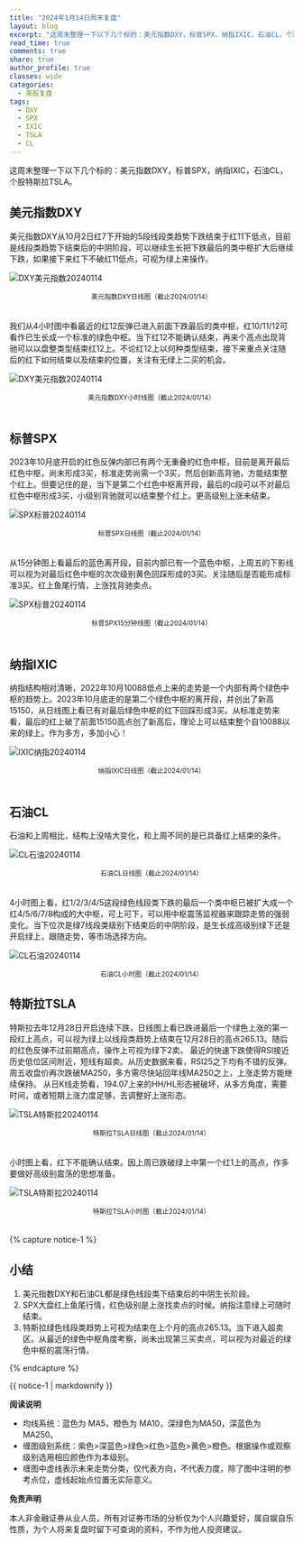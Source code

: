```yaml
---
title: "2024年1月14日周末复盘"
layout: blog
excerpt: "这周末整理一下以下几个标的：美元指数DXY，标普SPX，纳指IXIC，石油CL，个股特斯拉TSLA。"
read_time: true
comments: true
share: true
author_profile: true
classes: wide
categories:
  - 美股复盘
tags:
  - DXY
  - SPX
  - IXIC
  - TSLA
  - CL
---
```


这周末整理一下以下几个标的：美元指数DXY，标普SPX，纳指IXIC，石油CL，个股特斯拉TSLA。

## 美元指数DXY

美元指数DXY从10月2日红7下开始的5段线段类趋势下跌结束于红11下低点，目前是线段类趋势下结束后的中阴阶段，可以继续生长把下跌最后的类中枢扩大后继续下跌，如果接下来红下不破红11低点，可视为绿上来操作。

![DXY美元指数20240114](https://image.olim.cc/2024/2024-01-14-DXY-day.png)
<small><center>美元指数DXY日线图（截止2024/01/14）</center></small>　

我们从4小时图中看最近的红12反弹已进入前面下跌最后的类中枢，红10/11/12可看作已生长成一个标准的绿色中枢。当下红12不能确认结束，再来个高点出现背驰可以以盘整类型结束红12上。不论红12上以何种类型结束，接下来重点关注随后的红下如何结束以及结束的位置，关注有无绿上二买的机会。

![DXY美元指数20240114](https://image.olim.cc/2024/2024-01-14-DXY-hour.png)
<small><center>美元指数DXY小时线图（截止2024/01/14）</center></small>　

## 标普SPX

2023年10月底开启的红色反弹内部已有两个无重叠的红色中枢，目前是离开最后红色中枢，尚未形成3买，标准走势尚需一个3买，然后创新高背驰，方能结束整个红上。但要记住的是，当下是第二个红色中枢离开段，最后的c段可以不对最后红色中枢形成3买，小级别背驰就可以结束整个红上。更高级别上涨未结束。

![SPX标普20240114](https://image.olim.cc/2024/2024-01-14-SPX-day.png)
<small><center>标普SPX日线图（截止2024/01/14）</center></small>　

从15分钟图上看最后的蓝色离开段，目前内部已有一个蓝色中枢，上周五的下影线可以视为对最后红色中枢的次次级别黄色回踩形成的3买。关注随后是否能形成标准3买。红上鱼尾行情，上涨找背驰卖点。

![SPX标普20240114](https://image.olim.cc/2024/2024-01-14-SPX-minute.png)
<small><center>标普SPX15分钟线图（截止2024/01/14）</center></small>　

## 纳指IXIC

纳指结构相对清晰，2022年10月10088低点上来的走势是一个内部有两个绿色中枢的趋势上。2023年10月底走的是第二个绿色中枢的离开段，并创出了新高15150，从日线图上看已有对最后绿色中枢的红下回踩形成3买。从标准走势来看，最后的红上破了前面15150高点创了新高后，理论上可以结束整个自10088以来的绿上。作为多方，多加小心！

![IXIC纳指20240114](https://image.olim.cc/2024/2024-01-14-IXIC-day.png)
<small><center>纳指IXIC日线图（截止2024/01/14）</center></small>　

## 石油CL

石油和上周相比，结构上没啥大变化，和上周不同的是已具备红上结束的条件。

![CL石油20240114](https://image.olim.cc/2024/2024-01-14-CL-day.png)
<small><center>石油CL日线图（截止2024/01/14）</center></small>　

4小时图上看，红1/2/3/4/5这段绿色线段类下跌的最后一个类中枢已被扩大成一个红4/5/6/7/8构成的大中枢，可上可下，可以用中枢震荡监视器来跟踪走势的强弱变化。当下位次是绿7线段类级别下结束后的中阴阶段，是生长成高级别绿下还是开启绿上，跟随走势，等市场选择方向。

![CL石油20240114](https://image.olim.cc/2024/2024-01-14-CL-hour.png)
<small><center>石油CL小时图（截止2024/01/14）</center></small>

## 特斯拉TSLA

特斯拉去年12月28日开启连续下跌，日线图上看已跌进最后一个绿色上涨的第一段红上高点，可以视为绿上以线段类趋势上结束在12月28日的高点265.13。随后的红色反弹不过前期高点，操作上可视为绿下2卖。
最近的快速下跌使得RSI接近历史低位区间附近，短线有超卖。从历史数据来看，RSI25之下均有不错的反弹。周五收盘价再次跌破MA250，多方需尽快站回年线MA250之上，上涨走势方能继续保持。
从日K线走势看，194.07上来的HH/HL形态被破坏，从多方角度，需要时间，或者短期上涨力度足够，去调整好上涨形态。

![TSLA特斯拉20240114](https://image.olim.cc/2024/2024-01-14-TSLA-day.png)
<small><center>特斯拉TSLA日线图（截止2024/01/14）</center></small>　

小时图上看，红下不能确认结束。因上周已跌破绿上中第一个红1上的高点，作多要做好高级别震荡的思想准备。

![TSLA特斯拉20240114](https://image.olim.cc/2024/2024-01-14-TSLA-hour.png)
<small><center>特斯拉TSLA小时图（截止2024/01/14）</center></small>　

{% capture notice-1 %}
## 小结
1. 美元指数DXY和石油CL都是绿色线段类下结束后的中阴生长阶段。
2.  SPX大盘红上鱼尾行情，红色级别是上涨找卖点的时候。纳指注意绿上可随时结束。
3. 特斯拉绿色线段类趋势上可视为结束在上个月的高点265.13。当下进入超卖区。从最近的绿色中枢角度考察，尚未出现第三买卖点，可以视为对最近的绿色中枢的震荡行情。

{% endcapture %}
<div class="notice-info">{{ notice-1 | markdownify }}</div>

**阅读说明**

* 均线系统：蓝色为 MA5，橙色为 MA10，深绿色为MA50，深蓝色为MA250。
* 缠图级别系统：紫色>深蓝色>绿色>红色>蓝色>黄色>橙色。根据操作或观察级别选用相应颜色作为本级别。
* 缠图中虚线表示未来走势分类，仅代表方向，不代表力度，除了图中注明的参考点位，虚线起始点位置无实际意义。

**免责声明** 

本人非金融证券从业人员，所有对证券市场的分析仅为个人兴趣爱好，属自娱自乐性质，为个人将来复盘时留下可查询的资料，不作为他人投资建议。


